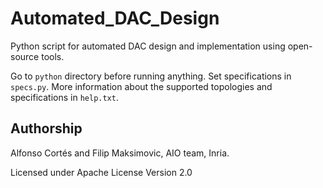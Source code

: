 # Automated_DAC_Design

Python script for automated DAC design and implementation using open-source tools.

Go to `python` directory before running anything.
Set specifications in `specs.py`. More information about the supported topologies and specifications in `help.txt`.



## Authorship

Alfonso Cortés and Filip Maksimovic, AIO team, Inria.

Licensed under Apache License Version 2.0
